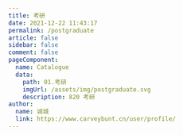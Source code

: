 ```yaml
---
title: 考研
date: 2021-12-22 11:43:17
permalink: /postgraduate
article: false
sidebar: false
comment: false
pageComponent: 
  name: Catalogue
  data: 
    path: 01.考研
    imgUrl: /assets/img/postgraduate.svg
    description: 820 考研
author: 
  name: 诚城
  link: https://www.carveybunt.cn/user/profile/
---
```

